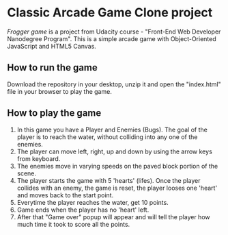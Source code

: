 Classic Arcade Game Clone project
=================================
_Frogger game_ is a project from Udacity course - "Front-End Web Developer Nanodegree Program". This is a simple arcade game with Object-Oriented JavaScript and HTML5 Canvas.

## How to run the game

Download the repository in your desktop, unzip it and open the "index.html" file in your browser to play the game. 

## How to play the game
1. In this game you have a Player and Enemies (Bugs). The goal of the player is to reach the water, without colliding into any one of the enemies.
2. The player can move left, right, up and down by using the arrow keys from keyboard.
3. The enemies move in varying speeds on the paved block portion of the scene.
4. The player starts the game with 5 'hearts' (lifes). Once the player collides with an enemy, the game is reset, the player looses one 'heart' and moves back to the start point. 
5. Everytime the player reaches the water, get 10 points.
6. Game ends when the player has no 'heart' left. 
7. After that "Game over" popup will appear and will tell the player how much time it took to score all the points.
